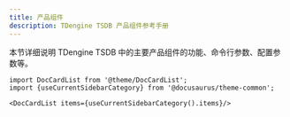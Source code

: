 ```yaml
---
title: 产品组件
description: TDengine TSDB 产品组件参考手册
---
```


本节详细说明 TDengine TSDB 中的主要产品组件的功能、命令行参数、配置参数等。

```mdx-code-block
import DocCardList from '@theme/DocCardList';
import {useCurrentSidebarCategory} from '@docusaurus/theme-common';

<DocCardList items={useCurrentSidebarCategory().items}/>
```